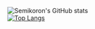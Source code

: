 ![Semikoron's GitHub stats](https://github-readme-stats.vercel.app/api?username=Semi-koron&show_icons=true&theme=tokyonight&locale=ja)  
[![Top Langs](https://github-readme-stats.vercel.app/api/top-langs/?username=Semi-koron&show_icons=true&theme=tokyonight&locale=ja)](https://wakatime.com/@Semikoron)
